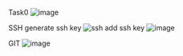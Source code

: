 Task0
![image](https://user-images.githubusercontent.com/86943250/125127676-8ce78000-e105-11eb-8b22-147ff3b4d208.png)

SSH
generate ssh key
![ssh](https://user-images.githubusercontent.com/86943250/125129262-e0f36400-e107-11eb-95f3-ec0d9d441706.jpg)
add ssh key
![image](https://user-images.githubusercontent.com/86943250/125129617-6545e700-e108-11eb-80fd-7a875b53861a.png)

GIT
![image](https://user-images.githubusercontent.com/86943250/125131069-d1c1e580-e10a-11eb-8f53-0dbcdac79465.png)

